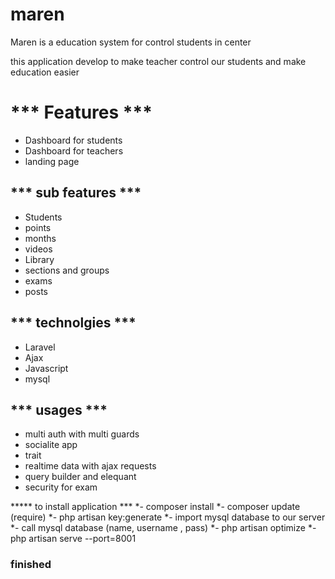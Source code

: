 # maren
Maren is a education system for control students in center

this application develop to make teacher control our students and make education easier 

<h1> *** Features *** </h1>

<ul>
  <li>Dashboard for students</li>
  <li>Dashboard for teachers</li>
  <li>landing page</li>
</ul>

<h2>*** sub features ***</h2>

<ul>
  <li>Students</li>
  <li>points</li>
  <li>months</li>
  <li>videos</li>
  <li>Library</li>
  <li>sections and groups</li>
  <li>exams</li>
  <li>posts</li>
</ul>

<h2>*** technolgies ***</h2>

<ul>
  <li>Laravel</li>
  <li>Ajax</li>
  <li>Javascript</li>
  <li>mysql</li>
</ul>

<h2>*** usages ***</h2>

<ul>
  <li>multi auth with multi guards</li>
  <li>socialite app</li>
  <li>trait</li>
  <li>realtime data with ajax requests</li>
  <li>query builder and elequant</li>
  <li>security for exam</li>
</ul>

***** to install application *** 
*- composer install
*- composer update (require)
*- php artisan key:generate
*- import mysql database to our server
*- call mysql database (name, username , pass)
*- php artisan optimize
*- php artisan serve --port=8001


<footer><h3>finished</h3></footer>
